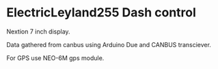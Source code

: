 # ElectricLeyland255 Dash control

Nextion 7 inch display.

Data gathered from canbus using Arduino Due and CANBUS transciever.

For GPS use NEO-6M gps module.



